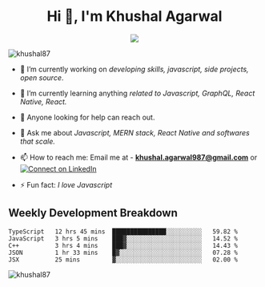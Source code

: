 <h1 align="center">Hi 👋, I'm Khushal Agarwal</h1>
<p align="center">
    <img src='https://github-readme-streak-stats.herokuapp.com/?user=khushal87&hide_border=true'/>
</p>


<p align="left"> <img src="https://komarev.com/ghpvc/?username=khushal87&label=Profile Views&color=green&style=plastic" alt="khushal87" /> </p>

- 🔭 I’m currently working on *developing skills, javascript, side projects, open source*.

- 🌱 I’m currently learning anything *related to Javascript, GraphQL, React Native, React.*

- 🤔 Anyone looking for help can reach out.

- 💬 Ask me about *Javascript, MERN stack, React Native and softwares that scale.*

- 📫 How to reach me: Email me at - **khushal.agarwal987@gmail.com** or [![Connect on LinkedIn](https://img.shields.io/badge/--linkedin?label=LinkedIn&logo=LinkedIn&style=social)](https://www.linkedin.com/in/khushal87)

- ⚡ Fun fact: *I love Javascript* 




## Weekly Development Breakdown
<!--START_SECTION:waka-->
```text
TypeScript   12 hrs 45 mins  ███████████████░░░░░░░░░░   59.82 % 
JavaScript   3 hrs 5 mins    ███▓░░░░░░░░░░░░░░░░░░░░░   14.52 % 
C++          3 hrs 4 mins    ███▓░░░░░░░░░░░░░░░░░░░░░   14.43 % 
JSON         1 hr 33 mins    █▓░░░░░░░░░░░░░░░░░░░░░░░   07.28 % 
JSX          25 mins         ▓░░░░░░░░░░░░░░░░░░░░░░░░   02.00 % 
```
<!--END_SECTION:waka-->
<p><img align="center" src="https://github-readme-stats.vercel.app/api?username=khushal87&count_private=true&show_icons=true" alt="khushal87"/></p>
